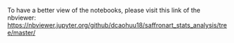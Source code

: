 To have a better view of the notebooks, please visit this link of the nbviewer: https://nbviewer.jupyter.org/github/dcaohuu18/saffronart_stats_analysis/tree/master/ 